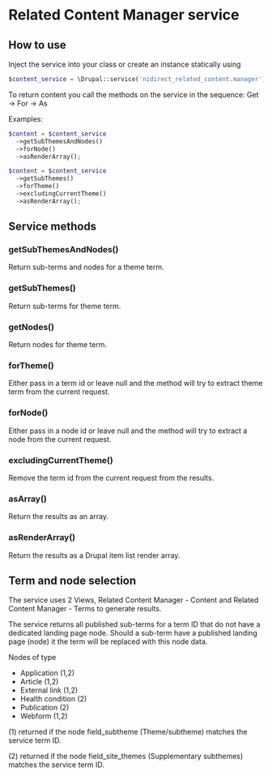 # Related Content Manager service

## How to use

Inject the service into your class or create an instance statically using
```php
$content_service = \Drupal::service('nidirect_related_content.manager');
````
To return content you call the methods on the service in the sequence:
Get -> For -> As

Examples:

```php
$content = $content_service
  ->getSubThemesAndNodes()
  ->forNode()
  ->asRenderArray();
```

```php
$content = $content_service
  ->getSubThemes()
  ->forTheme()
  ->excludingCurrentTheme()
  ->asRenderArray();
```


## Service methods

### getSubThemesAndNodes()
Return sub-terms and nodes for a theme term.
### getSubThemes()
Return sub-terms for theme term.
### getNodes()
Return nodes for theme term.
### forTheme()
Either pass in a term id or leave null and the method will try to extract theme term from the current request.
### forNode()
Either pass in a node id or leave null and the method will try to extract a node from the current request.
### excludingCurrentTheme()
Remove the term id from the current request from the results.
### asArray()
Return the results as an array.
### asRenderArray()
Return the results as a Drupal item list render array.

## Term and node selection

The service uses 2 Views, Related Content Manager - Content and Related Content Manager - Terms to generate results.

The service returns all published sub-terms for a term ID that do not have a dedicated landing page node.
Should a sub-term have a published landing page (node) it the term will be replaced with this node data.

Nodes of type
- Application (1,2)
- Article (1,2)
- External link (1,2)
- Health condition (2)
- Publication (2)
- Webform (1,2)

(1) returned if the node field_subtheme (Theme/subtheme) matches the service term ID.

(2) returned if the node field_site_themes (Supplementary subthemes) matches the service term ID.




